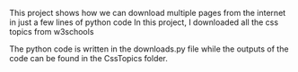 This project shows how we can download multiple pages from the internet in just a few lines of python code
In this project, I downloaded all the css topics from w3schools

The python code is written in the downloads.py file while the outputs of the code can be found in the CssTopics folder.
